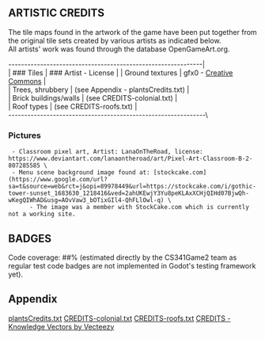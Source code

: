 ## ARTISTIC CREDITS

The tile maps found in the artwork of the game have been put together from the original tile sets created by various artists as indicated below.\
All artists' work was found through the database OpenGameArt.org.

-------------------------------------------------------------|\
|         ### Tiles        | ### Artist - License               |
| Ground textures       | gfx0 - [Creative Commons](https://creativecommons.org/licenses/by/4.0/)            |\
| Trees, shrubbery      | (see Appendix - plantsCredits.txt) |\
| Brick buildings/walls | (see CREDITS-colonial.txt)         |\
| Roof types            | (see CREDITS-roofs.txt)            |\
--------------------------------------------------------------\

### Pictures
     - Classroom pixel art, Artist: LanaOnTheRoad, license: https://www.deviantart.com/lanaontheroad/art/Pixel-Art-Classroom-B-2-807285585 \
     - Menu scene background image found at: [stockcake.com](https://www.google.com/url?sa=t&source=web&rct=j&opi=89978449&url=https://stockcake.com/i/gothic-tower-sunset_1683630_1218416&ved=2ahUKEwjY3Yu8peKLAxXCHjQIHd07BjwQh-wKegQIWhAD&usg=AOvVaw3_bOTixGIl4-QhFLlOwl-q) \
          - The image was a member with StockCake.com which is currently not a working site.

## BADGES
Code coverage: ##% (estimated directly by the CS341Game2 team as regular test code badges are not implemented in Godot's testing framework yet).

## Appendix
[plantsCredits.txt](https://github.com/user-attachments/files/18759349/plantsCredits.txt)
[CREDITS-colonial.txt](https://github.com/user-attachments/files/18759367/CREDITS-colonial.txt)
[CREDITS-roofs.txt](https://github.com/user-attachments/files/18759389/CREDITS-roofs.txt)
[CREDITS - Knowledge Vectors by Vecteezy](https://www.vecteezy.com/free-vector/knowledge)
